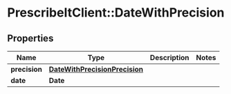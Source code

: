 # PrescribeItClient::DateWithPrecision

## Properties
Name | Type | Description | Notes
------------ | ------------- | ------------- | -------------
**precision** | [**DateWithPrecisionPrecision**](DateWithPrecisionPrecision.md) |  | 
**date** | **Date** |  | 

